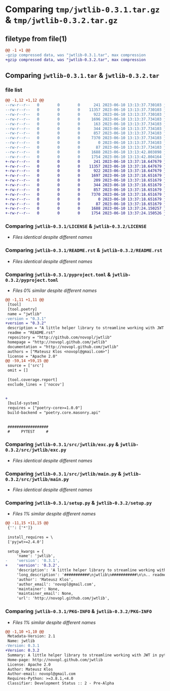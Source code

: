 # Comparing `tmp/jwtlib-0.3.1.tar.gz` & `tmp/jwtlib-0.3.2.tar.gz`

## filetype from file(1)

```diff
@@ -1 +1 @@
-gzip compressed data, was "jwtlib-0.3.1.tar", max compression
+gzip compressed data, was "jwtlib-0.3.2.tar", max compression
```

## Comparing `jwtlib-0.3.1.tar` & `jwtlib-0.3.2.tar`

### file list

```diff
@@ -1,12 +1,12 @@
--rw-r--r--   0        0        0      241 2023-06-10 13:13:37.730103 jwtlib-0.3.1/AUTHORS
--rw-r--r--   0        0        0    11357 2023-06-10 13:13:37.730103 jwtlib-0.3.1/LICENSE
--rw-r--r--   0        0        0      922 2023-06-10 13:13:37.730103 jwtlib-0.3.1/README.rst
--rw-r--r--   0        0        0     1696 2023-06-10 13:13:37.734103 jwtlib-0.3.1/pyproject.toml
--rw-r--r--   0        0        0      163 2023-06-10 13:13:37.734103 jwtlib-0.3.1/src/jwtlib/__init__.py
--rw-r--r--   0        0        0      344 2023-06-10 13:13:37.734103 jwtlib-0.3.1/src/jwtlib/abstract.py
--rw-r--r--   0        0        0      857 2023-06-10 13:13:37.734103 jwtlib-0.3.1/src/jwtlib/exc.py
--rw-r--r--   0        0        0     7370 2023-06-10 13:13:37.734103 jwtlib-0.3.1/src/jwtlib/main.py
--rw-r--r--   0        0        0        0 2023-06-10 13:13:37.734103 jwtlib-0.3.1/src/jwtlib/py.typed
--rw-r--r--   0        0        0       87 2023-06-10 13:13:37.734103 jwtlib-0.3.1/src/jwtlib/types.py
--rw-r--r--   0        0        0     1688 2023-06-10 13:13:42.803898 jwtlib-0.3.1/setup.py
--rw-r--r--   0        0        0     1754 2023-06-10 13:13:42.804164 jwtlib-0.3.1/PKG-INFO
+-rw-r--r--   0        0        0      241 2023-06-10 13:37:18.647679 jwtlib-0.3.2/AUTHORS
+-rw-r--r--   0        0        0    11357 2023-06-10 13:37:18.647679 jwtlib-0.3.2/LICENSE
+-rw-r--r--   0        0        0      922 2023-06-10 13:37:18.647679 jwtlib-0.3.2/README.rst
+-rw-r--r--   0        0        0     1697 2023-06-10 13:37:18.651679 jwtlib-0.3.2/pyproject.toml
+-rw-r--r--   0        0        0      209 2023-06-10 13:37:18.651679 jwtlib-0.3.2/src/jwtlib/__init__.py
+-rw-r--r--   0        0        0      344 2023-06-10 13:37:18.651679 jwtlib-0.3.2/src/jwtlib/abstract.py
+-rw-r--r--   0        0        0      857 2023-06-10 13:37:18.651679 jwtlib-0.3.2/src/jwtlib/exc.py
+-rw-r--r--   0        0        0     7370 2023-06-10 13:37:18.651679 jwtlib-0.3.2/src/jwtlib/main.py
+-rw-r--r--   0        0        0        0 2023-06-10 13:37:18.651679 jwtlib-0.3.2/src/jwtlib/py.typed
+-rw-r--r--   0        0        0       87 2023-06-10 13:37:18.651679 jwtlib-0.3.2/src/jwtlib/types.py
+-rw-r--r--   0        0        0     1688 2023-06-10 13:37:24.150257 jwtlib-0.3.2/setup.py
+-rw-r--r--   0        0        0     1754 2023-06-10 13:37:24.150526 jwtlib-0.3.2/PKG-INFO
```

### Comparing `jwtlib-0.3.1/LICENSE` & `jwtlib-0.3.2/LICENSE`

 * *Files identical despite different names*

### Comparing `jwtlib-0.3.1/README.rst` & `jwtlib-0.3.2/README.rst`

 * *Files identical despite different names*

### Comparing `jwtlib-0.3.1/pyproject.toml` & `jwtlib-0.3.2/pyproject.toml`

 * *Files 0% similar despite different names*

```diff
@@ -1,11 +1,11 @@
 [tool]
 [tool.poetry]
 name = "jwtlib"
-version = "0.3.1"
+version = "0.3.2"
 description = "A little helper library to streamline working with JWT in python"
 readme = "README.rst"
 repository = "http://github.com/novopl/jwtlib"
 homepage = "http://novopl.github.com/jwtlib"
 documentation = "http://novopl.github.com/jwtlib"
 authors = ["Mateusz Klos <novopl@gmail.com>"]
 license = "Apache 2.0"
@@ -59,14 +59,15 @@
 source = ['src']
 omit = []
 
 [tool.coverage.report]
 exclude_lines = ['nocov']
 
 
+
 [build-system]
 requires = ["poetry-core>=1.0.0"]
 build-backend = "poetry.core.masonry.api"
 
 
 ##################
 #     PYTEST     #
```

### Comparing `jwtlib-0.3.1/src/jwtlib/exc.py` & `jwtlib-0.3.2/src/jwtlib/exc.py`

 * *Files identical despite different names*

### Comparing `jwtlib-0.3.1/src/jwtlib/main.py` & `jwtlib-0.3.2/src/jwtlib/main.py`

 * *Files identical despite different names*

### Comparing `jwtlib-0.3.1/setup.py` & `jwtlib-0.3.2/setup.py`

 * *Files 1% similar despite different names*

```diff
@@ -11,15 +11,15 @@
 {'': ['*']}
 
 install_requires = \
 ['pyjwt>=2.4.0']
 
 setup_kwargs = {
     'name': 'jwtlib',
-    'version': '0.3.1',
+    'version': '0.3.2',
     'description': 'A little helper library to streamline working with JWT in python',
     'long_description': '###########\njwtlib\n###########\n\n.. readme_inclusion_marker\n\n\nDev setup\n~~~~~~~~~\n\nInitialize local repository\n---------------------------\n\n.. code-block:: bash\n\n    $ pipenv install -d                     # Install all dependencies\n    $ pipenv run python setup.py develop    # Setup the pkg for local development\n    $ pipenv shell                          # Open shell within the virtualenv\n\n\nAvailable commands\n------------------\n\n.. code-block:: bash\n\n    $ peltak --help     # Show the list of available commands\n    $ peltak test       # Run tests\n    $ peltak lint       # Run code checks\n    $ peltak docs       # Build documentation using Sphinx\n\n\nRelease new version\n-------------------\n\n.. note:: Before releasing, make sure your changes are part of the develop branch.\n\n.. code-block:: bash\n\n    $ peltak release start\n    $ peltak git push\n    [ Create PR on GitHub and merge it ]\n    $ peltak release merged\n',
     'author': 'Mateusz Klos',
     'author_email': 'novopl@gmail.com',
     'maintainer': None,
     'maintainer_email': None,
     'url': 'http://novopl.github.com/jwtlib',
```

### Comparing `jwtlib-0.3.1/PKG-INFO` & `jwtlib-0.3.2/PKG-INFO`

 * *Files 1% similar despite different names*

```diff
@@ -1,10 +1,10 @@
 Metadata-Version: 2.1
 Name: jwtlib
-Version: 0.3.1
+Version: 0.3.2
 Summary: A little helper library to streamline working with JWT in python
 Home-page: http://novopl.github.com/jwtlib
 License: Apache 2.0
 Author: Mateusz Klos
 Author-email: novopl@gmail.com
 Requires-Python: >=3.8.1,<4.0
 Classifier: Development Status :: 2 - Pre-Alpha
```

